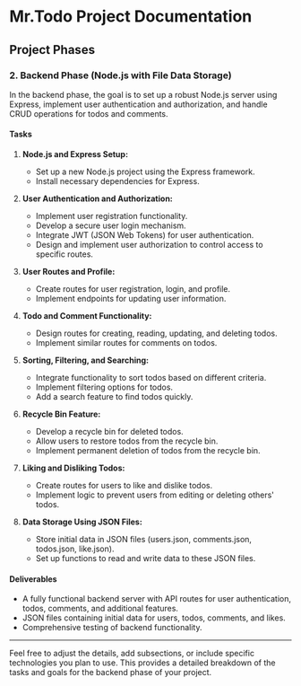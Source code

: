 # Mr.Todo Project Documentation

## Project Phases

### 2. Backend Phase (Node.js with File Data Storage)

In the backend phase, the goal is to set up a robust Node.js server using Express, implement user authentication and authorization, and handle CRUD operations for todos and comments.

#### Tasks

1. **Node.js and Express Setup:**

   - Set up a new Node.js project using the Express framework.
   - Install necessary dependencies for Express.

2. **User Authentication and Authorization:**

   - Implement user registration functionality.
   - Develop a secure user login mechanism.
   - Integrate JWT (JSON Web Tokens) for user authentication.
   - Design and implement user authorization to control access to specific routes.

3. **User Routes and Profile:**

   - Create routes for user registration, login, and profile.
   - Implement endpoints for updating user information.

4. **Todo and Comment Functionality:**

   - Design routes for creating, reading, updating, and deleting todos.
   - Implement similar routes for comments on todos.

5. **Sorting, Filtering, and Searching:**

   - Integrate functionality to sort todos based on different criteria.
   - Implement filtering options for todos.
   - Add a search feature to find todos quickly.

6. **Recycle Bin Feature:**

   - Develop a recycle bin for deleted todos.
   - Allow users to restore todos from the recycle bin.
   - Implement permanent deletion of todos from the recycle bin.

7. **Liking and Disliking Todos:**

   - Create routes for users to like and dislike todos.
   - Implement logic to prevent users from editing or deleting others' todos.

8. **Data Storage Using JSON Files:**
   - Store initial data in JSON files (users.json, comments.json, todos.json, like.json).
   - Set up functions to read and write data to these JSON files.

#### Deliverables

- A fully functional backend server with API routes for user authentication, todos, comments, and additional features.
- JSON files containing initial data for users, todos, comments, and likes.
- Comprehensive testing of backend functionality.

---

Feel free to adjust the details, add subsections, or include specific technologies you plan to use. This provides a detailed breakdown of the tasks and goals for the backend phase of your project.
